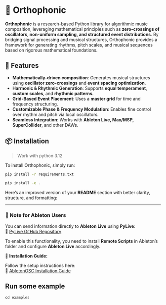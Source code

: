 # 🎵 Orthophonic

**Orthophonic** is a research-based Python library for algorithmic music composition, leveraging mathematical principles such as **zero-crossings of oscillators, non-uniform sampling, and structured event distributions**. By bridging signal processing and musical structures, Orthophonic provides a framework for generating rhythms, pitch scales, and musical sequences based on rigorous mathematical foundations.

## 🚀 Features

- **Mathematically-driven composition**: Generates musical structures using **oscillator zero-crossings** and **event spacing optimization**.
- **Harmonic & Rhythmic Generation**: Supports **equal temperament**, **custom scales**, and **rhythmic patterns**.
- **Grid-Based Event Placement**: Uses a **master grid** for time and frequency structuring.
- **Customizable Phase & Frequency Modulation**: Enables fine control over rhythm and pitch via local oscillators.
- **Seamless Integration**: Works with **Ableton Live, Max/MSP, SuperCollider**, and other DAWs.

## 📦 Installation

> Work with python 3.12

To install Orthophonic, simply run:


```bash
pip install -r requirements.txt
```

```bash
pip install -e .
```

Here’s an improved version of your **README** section with better clarity, structure, and formatting:

---

### 🎵 **Note for Ableton Users**  

You can send information directly to **Ableton Live** using **PyLive**:  
🔗 [PyLive GitHub Repository](https://github.com/ideoforms/pylive)  

To enable this functionality, you need to install **Remote Scripts** in Ableton’s folder and configure **Ableton Live** accordingly.  

📌 **Installation Guide:**  

Follow the setup instructions here:  
🔗 [AbletonOSC Installation Guide](https://github.com/ideoforms/AbletonOSC?tab=readme-ov-file#installation)  


## Run some example

```
cd examples
